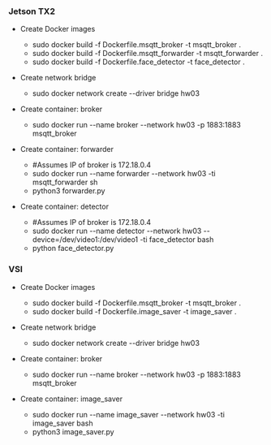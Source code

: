 ### Jetson TX2 ###
* Create Docker images
  - sudo docker build -f Dockerfile.msqtt_broker -t msqtt_broker .
  - sudo docker build -f Dockerfile.msqtt_forwarder -t msqtt_forwarder .
  - sudo docker build -f Dockerfile.face_detector -t face_detector .

* Create network bridge
  - sudo docker network create --driver bridge hw03

* Create container: broker
  - sudo docker run --name broker --network hw03 -p 1883:1883 msqtt_broker

* Create container: forwarder
  - #Assumes IP of broker is 172.18.0.4
  - sudo docker run --name forwarder --network hw03 -ti msqtt_forwarder sh
  - python3 forwarder.py

* Create container: detector
  - #Assumes IP of broker is 172.18.0.4
  - sudo docker run --name detector --network hw03 --device=/dev/video1:/dev/video1 -ti face_detector bash
  - python face_detector.py


### VSI ###
* Create Docker images
  - sudo docker build -f Dockerfile.msqtt_broker -t msqtt_broker .
  - sudo docker build -f Dockerfile.image_saver -t image_saver .

* Create network bridge
  - sudo docker network create --driver bridge hw03

* Create container: broker
  - sudo docker run --name broker --network hw03 -p 1883:1883 msqtt_broker

* Create container: image_saver
  - sudo docker run --name image_saver --network hw03 -ti image_saver bash
  - python3 image_saver.py
